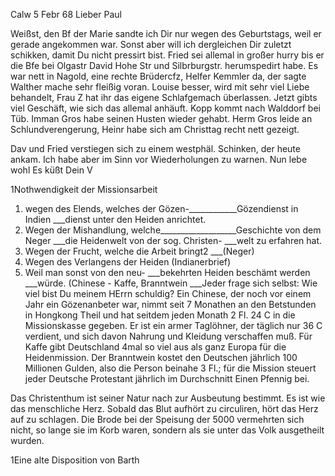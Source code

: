  Calw 5 Febr 68
Lieber Paul

Weißst, den Bf der Marie sandte ich Dir nur wegen des Geburtstags, weil er gerade angekommen war. Sonst aber will ich dergleichen Dir zuletzt schikken, damit Du nicht pressirt bist. Fried sei allemal in großer hurry bis er die Bfe bei Olgastr David Hohe Str und Silbrburgstr. herumspedirt habe. 
Es war nett in Nagold, eine rechte Brüdercfz, Helfer Kemmler da, der sagte Walther mache sehr fleißig voran. Louise besser, wird mit sehr viel Liebe behandelt, Frau Z hat ihr das eigene Schlafgemach überlassen. 
Jetzt gibts viel Geschäft, wie sich das allemal anhäuft. Kopp kommt nach Walddorf bei Tüb. Imman Gros habe seinen Husten wieder gehabt. Herm Gros leide an Schlundverengerung, Heinr habe sich am Christtag recht nett gezeigt.

Dav und Fried verstiegen sich zu einem westphäl. Schinken, der heute ankam. Ich habe aber im Sinn vor Wiederholungen zu warnen. Nun lebe wohl 
 Es küßt Dein V



1Nothwendigkeit der Missionsarbeit

1) wegen des Elends, welches der Gözen-____________Gözendienst in Indien ___dienst unter den Heiden anrichtet.
2) Wegen der Mishandlung, welche___________________Geschichte von dem Neger ___die Heidenwelt von der sog. Christen-
___welt zu erfahren hat.
3) Wegen der Frucht, welche die Arbeit bringt2
___(Neger)
4) Wegen des Verlangens der Heiden (Indianerbrief)
5) Weil man sonst von den neu-
___bekehrten Heiden beschämt werden
___würde. (Chinese - Kaffe, Branntwein
___Jeder frage sich selbst: Wie viel bist Du meinem HErrn schuldig? Ein Chinese, der noch vor einem Jahr ein Gözenanbeter war, nimmt seit 7 Monathen an den Betstunden in Hongkong Theil und hat seitdem jeden Monath 2 Fl. 24 C in die Missionskasse gegeben. Er ist ein armer Taglöhner, der täglich nur 36 C verdient, und sich davon Nahrung und Kleidung verschaffen muß. 
Für Kaffe gibt Deutschland 4mal so viel aus als ganz Europa für die Heidenmission. Der Branntwein kostet den Deutschen jährlich 100 Millionen Gulden, also die Person beinahe 3 Fl.; für die Mission steuert jeder Deutsche Protestant jährlich im Durchschnitt Einen Pfennig bei.

Das Christenthum ist seiner Natur nach zur Ausbeutung bestimmt. Es ist wie das menschliche Herz. Sobald das Blut aufhört zu circuliren, hört das Herz auf zu schlagen. Die Brode bei der Speisung der 5000 vermehrten sich nicht, so lange sie im Korb waren, sondern als sie unter das Volk ausgetheilt wurden.

1Eine alte Disposition von Barth
